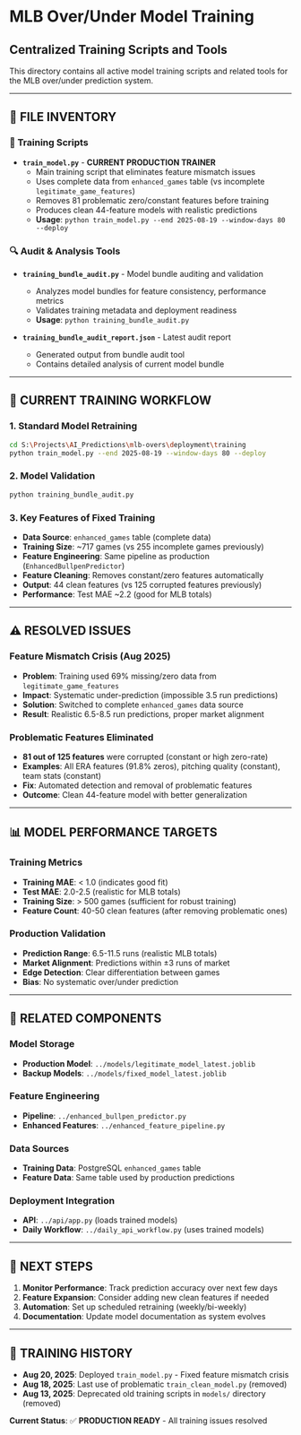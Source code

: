 # MLB Over/Under Model Training
## Centralized Training Scripts and Tools

This directory contains all active model training scripts and related tools for the MLB over/under prediction system.

---

## 📁 **FILE INVENTORY**

### **🤖 Training Scripts**
- **`train_model.py`** - **CURRENT PRODUCTION TRAINER**
  - Main training script that eliminates feature mismatch issues
  - Uses complete data from `enhanced_games` table (vs incomplete `legitimate_game_features`)
  - Removes 81 problematic zero/constant features before training
  - Produces clean 44-feature models with realistic predictions
  - **Usage**: `python train_model.py --end 2025-08-19 --window-days 80 --deploy`

### **🔍 Audit & Analysis Tools**
- **`training_bundle_audit.py`** - Model bundle auditing and validation
  - Analyzes model bundles for feature consistency, performance metrics
  - Validates training metadata and deployment readiness
  - **Usage**: `python training_bundle_audit.py`

- **`training_bundle_audit_report.json`** - Latest audit report
  - Generated output from bundle audit tool
  - Contains detailed analysis of current model bundle

---

## 🎯 **CURRENT TRAINING WORKFLOW**

### **1. Standard Model Retraining**
```bash
cd S:\Projects\AI_Predictions\mlb-overs\deployment\training
python train_model.py --end 2025-08-19 --window-days 80 --deploy
```

### **2. Model Validation**
```bash
python training_bundle_audit.py
```

### **3. Key Features of Fixed Training**
- **Data Source**: `enhanced_games` table (complete data)
- **Training Size**: ~717 games (vs 255 incomplete games previously)
- **Feature Engineering**: Same pipeline as production (`EnhancedBullpenPredictor`)
- **Feature Cleaning**: Removes constant/zero features automatically
- **Output**: 44 clean features (vs 125 corrupted features previously)
- **Performance**: Test MAE ~2.2 (good for MLB totals)

---

## ⚠️ **RESOLVED ISSUES**

### **Feature Mismatch Crisis (Aug 2025)**
- **Problem**: Training used 69% missing/zero data from `legitimate_game_features`
- **Impact**: Systematic under-prediction (impossible 3.5 run predictions)
- **Solution**: Switched to complete `enhanced_games` data source
- **Result**: Realistic 6.5-8.5 run predictions, proper market alignment

### **Problematic Features Eliminated**
- **81 out of 125 features** were corrupted (constant or high zero-rate)
- **Examples**: All ERA features (91.8% zeros), pitching quality (constant), team stats (constant)
- **Fix**: Automated detection and removal of problematic features
- **Outcome**: Clean 44-feature model with better generalization

---

## 📊 **MODEL PERFORMANCE TARGETS**

### **Training Metrics**
- **Training MAE**: < 1.0 (indicates good fit)
- **Test MAE**: 2.0-2.5 (realistic for MLB totals)
- **Training Size**: > 500 games (sufficient for robust training)
- **Feature Count**: 40-50 clean features (after removing problematic ones)

### **Production Validation**
- **Prediction Range**: 6.5-11.5 runs (realistic MLB totals)
- **Market Alignment**: Predictions within ±3 runs of market
- **Edge Detection**: Clear differentiation between games
- **Bias**: No systematic over/under prediction

---

## 🔗 **RELATED COMPONENTS**

### **Model Storage**
- **Production Model**: `../models/legitimate_model_latest.joblib`
- **Backup Models**: `../models/fixed_model_latest.joblib`

### **Feature Engineering**
- **Pipeline**: `../enhanced_bullpen_predictor.py`
- **Enhanced Features**: `../enhanced_feature_pipeline.py`

### **Data Sources**
- **Training Data**: PostgreSQL `enhanced_games` table
- **Feature Data**: Same table used by production predictions

### **Deployment Integration**
- **API**: `../api/app.py` (loads trained models)
- **Daily Workflow**: `../daily_api_workflow.py` (uses trained models)

---

## 🚀 **NEXT STEPS**

1. **Monitor Performance**: Track prediction accuracy over next few days
2. **Feature Expansion**: Consider adding new clean features if needed
3. **Automation**: Set up scheduled retraining (weekly/bi-weekly)
4. **Documentation**: Update model documentation as system evolves

---

## 📝 **TRAINING HISTORY**

- **Aug 20, 2025**: Deployed `train_model.py` - Fixed feature mismatch crisis
- **Aug 18, 2025**: Last use of problematic `train_clean_model.py` (removed)
- **Aug 13, 2025**: Deprecated old training scripts in `models/` directory (removed)

**Current Status**: ✅ **PRODUCTION READY** - All training issues resolved
